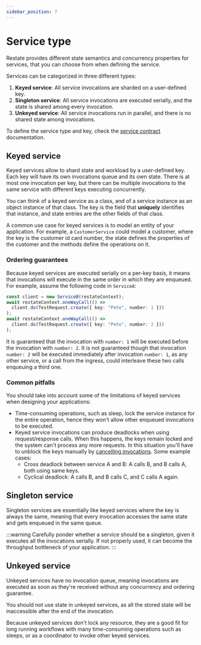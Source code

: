 ```yaml
---
sidebar_position: 7
---
```


# Service type

Restate provides different state semantics and concurrency properties for services, that you can choose from when defining the service.

Services can be categorized in three different types:

1. **Keyed service**: All service invocations are sharded on a user-defined key.
2. **Singleton service**: All service invocations are executed serially, and the state is shared among every invocation.
3. **Unkeyed service**: All service invocations run in parallel, and there is no shared state among invocations.

To define the service type and key, check the [service contract](./service_contract.md) documentation.

## Keyed service

Keyed services allow to shard state and workload by a user-defined key. Each key will have its own invocations queue and its own state. There is at most one invocation per key, but there can be multiple invocations to the same service with different keys executing concurrently.

You can think of a keyed service as a class, and of a service instance as an object instance of that class. The key is the field that **uniquely** identifies that instance, and state entries are the other fields of that class.

A common use case for keyed services is to model an entity of your application. For example, a `CustomerService` could model a customer, where the key is the customer id card number, the state defines the properties of the customer and the methods define the operations on it. 

### Ordering guarantees

Because keyed services are executed serially on a per-key basis, it means that invocations will execute in the same order in which they are enqueued. For example, assume the following code in `ServiceA`:

```typescript
const client = new ServiceB(restateContext);
await restateContext.oneWayCall(() =>
  client.do(TestRequest.create({ key: "Pete", number: 1 }))
);
await restateContext.oneWayCall(() =>
  client.do(TestRequest.create({ key: "Pete", number: 2 }))
);
```

It is guaranteed that the invocation with `number: 1` will be executed before the invocation with `number: 2`. It is not guaranteed though that invocation `number: 2` will be executed immediately after invocation `number: 1`, as any other service, or a call from the ingress, could interleave these two calls enqueuing a third one.

### Common pitfalls

You should take into account some of the limitations of keyed services when designing your applications:

* Time-consuming operations, such as sleep, lock the service instance for the entire operation, hence they won't allow other enqueued invocations to be executed.
* Keyed service invocations can produce deadlocks when using request/response calls. When this happens, the keys remain locked and the system can't process any more requests. In this situation you'll have to unblock the keys manually by [cancelling invocations](./deployment-operations/manage-invocations.md#cancel-an-invocation). Some example cases:
  * Cross deadlock between service A and B: A calls B, and B calls A, both using same keys.
  * Cyclical deadlock: A calls B, and B calls C, and C calls A again.

## Singleton service

Singleton services are essentially like keyed services where the key is always the same, meaning that every invocation accesses the same state and gets enqueued in the same queue.

:::warning
Carefully ponder whether a service should be a singleton, given it executes all the invocations serially. If not properly used, it can become the throughput bottleneck of your application.
:::

## Unkeyed service

Unkeyed services have no invocation queue, meaning invocations are executed as soon as they're received without any concurrency and ordering guarantee.

You should not use state in unkeyed services, as all the stored state will be inaccessible after the end of the invocation.

Because unkeyed services don't lock any resource, they are a good fit for long running workflows with many time-consuming operations such as sleeps, or as a coordinator to invoke other keyed services.
